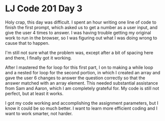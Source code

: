 <h1> LJ Code 201 Day 3</h1>

Holy crap, this day was difficult. I spent an hour writing one line of code to finish the first prompt, which asked us to get a number as a user input, and give the user 4 times to answer. I was having trouble getting my original work to run in the browser, so I was figuring out what I was doing wrong to cause that to happen.

I'm still not sure what the problem was, except after a bit of spacing here and there, I finally got it working.

After I mastered the for loop for this first part, I on to making a while loop and a nested for loop for the second portion, in which I created an array and gave the user 6 changes to answer the question correctly so that the answer matched with an array element. This needed substantial assistance from Sam and Aaron, which I am completely grateful for. My code is still not perfect, but at least it works. 

I got my code working and accomplishing the assignment parameters, but I know it could be so much better. I want to learn more efficient coding and I want to work smarter, not harder.
